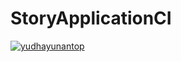 # StoryApplicationCI
[![yudhayunantop](https://circleci.com/gh/yudhayunantop/StoryApplicationCI.svg?style=svg)](https://circleci.com/gh/yudhayunantop/StoryApplicationCI)
